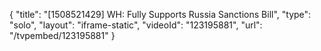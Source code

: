 {
    "title": "[1508521429] WH: Fully Supports Russia Sanctions Bill",
    "type": "solo",
    "layout": "iframe-static",
    "videoId": "123195881",
    "url": "\/tvpembed\/123195881"
}